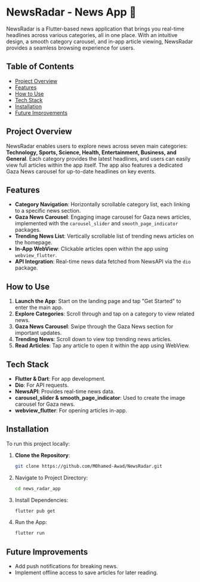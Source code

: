 # NewsRadar - News App 📰

NewsRadar is a Flutter-based news application that brings you real-time headlines across various categories, all in one place. With an intuitive design, a smooth category carousel, and in-app article viewing, NewsRadar provides a seamless browsing experience for users.

## Table of Contents

- [Project Overview](#project-overview)
- [Features](#features)
- [How to Use](#how-to-use)
- [Tech Stack](#tech-stack)
- [Installation](#installation)
- [Future Improvements](#future-improvements)

## Project Overview

NewsRadar enables users to explore news across seven main categories: **Technology, Sports, Science, Health, Entertainment, Business, and General**. Each category provides the latest headlines, and users can easily view full articles within the app itself. The app also features a dedicated Gaza News carousel for up-to-date headlines on key events.

## Features

- **Category Navigation**: Horizontally scrollable category list, each linking to a specific news section.
- **Gaza News Carousel**: Engaging image carousel for Gaza news articles, implemented with the `carousel_slider` and `smooth_page_indicator` packages.
- **Trending News List**: Vertically scrollable list of trending news articles on the homepage.
- **In-App WebView**: Clickable articles open within the app using `webview_flutter`.
- **API Integration**: Real-time news data fetched from NewsAPI via the `dio` package.

## How to Use

1. **Launch the App**: Start on the landing page and tap "Get Started" to enter the main app.
2. **Explore Categories**: Scroll through and tap on a category to view related news.
3. **Gaza News Carousel**: Swipe through the Gaza News section for important updates.
4. **Trending News**: Scroll down to view top trending news articles.
5. **Read Articles**: Tap any article to open it within the app using WebView.

## Tech Stack

- **Flutter & Dart**: For app development.
- **Dio**: For API requests.
- **NewsAPI**: Provides real-time news data.
- **carousel_slider & smooth_page_indicator**: Used to create the image carousel for Gaza news.
- **webview_flutter**: For opening articles in-app.

## Installation

To run this project locally:

1. **Clone the Repository**:

    ```bash
   git clone https://github.com/M0hamed-Awad/NewsRadar.git

2. Navigate to Project Directory:

    ```bash
    cd news_radar_app

3. Install Dependencies:

    ```bash
    flutter pub get

4. Run the App:

    ```bash
    flutter run

## Future Improvements

- Add push notifications for breaking news.
- Implement offline access to save articles for later reading.
